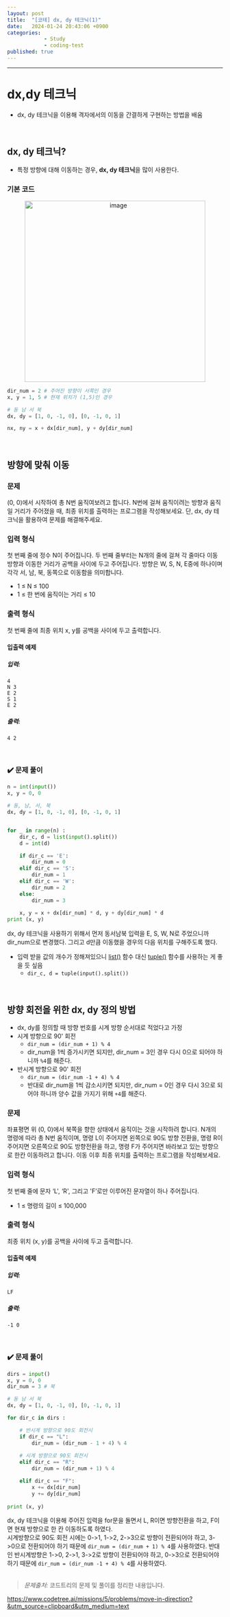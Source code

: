 ```yaml
---
layout: post
title:  "[코테] dx, dy 테크닉(1)"
date:   2024-01-24 20:43:06 +0900
categories: 
            - Study
            - coding-test
published: true
---
```


---
# dx,dy 테크닉
- dx, dy 테크닉을 이용해 격자에서의 이동을 간결하게 구현하는 방법을 배움
<br>

## dx, dy 테크닉?
- 특정 방향에 대해 이동하는 경우, <strong>dx, dy 테크닉</strong>을 많이 사용한다.

### 기본 코드
  <center><img width="422" alt="image" src="https://github.com/yaejinkong/yaejinkong.github.io/assets/127467781/23599965-4165-4016-9d51-41d5221f067a"></center>

  ~~~python
  dir_num = 2 # 주어진 방향이 서쪽인 경우
  x, y = 1, 5 # 현재 위치가 (1,5)인 경우

  # 동 남 서 북
  dx, dy = [1, 0, -1, 0], [0, -1, 0, 1]

  nx, ny = x + dx[dir_num], y + dy[dir_num]
  ~~~
<br>

## 방향에 맞춰 이동

### 문제
(0, 0)에서 시작하여 총 N번 움직여보려고 합니다. N번에 걸쳐 움직이려는 방향과 움직일 거리가 주어졌을 때, 최종 위치를 출력하는 프로그램을 작성해보세요.
단, dx, dy 테크닉을 활용하여 문제를 해결해주세요.

### 입력 형식
첫 번째 줄에 정수 N이 주어집니다.
두 번째 줄부터는 N개의 줄에 걸쳐 각 줄마다 이동방향과 이동한 거리가 공백을 사이에 두고 주어집니다. 방향은 W, S, N, E중에 하나이며 각각 서, 남, 북, 동쪽으로 이동함을 의미합니다.
- 1 ≤ N ≤ 100
- 1 ≤ 한 번에 움직이는 거리 ≤ 10

### 출력 형식
첫 번째 줄에 최종 위치 x, y를 공백을 사이에 두고 출력합니다.

#### 입출력 예제
##### 입력:
```
4
N 3
E 2
S 1
E 2
```

##### 출력:
```
4 2
```
<br>

### ✔️ 문제 풀이
  ~~~python
  n = int(input())
  x, y = 0, 0

  # 동, 남, 서, 북
  dx, dy = [1, 0, -1, 0], [0, -1, 0, 1] 


  for _ in range(n) :
      dir_c, d = list(input().split())
      d = int(d)

      if dir_c == 'E':
          dir_num = 0
      elif dir_c == 'S':
          dir_num = 1
      elif dir_c == 'W':
          dir_num = 2
      else:
          dir_num = 3
      
      x, y = x + dx[dir_num] * d, y + dy[dir_num] * d
  print (x, y)
  ~~~

dx, dy 테크닉을 사용하기 위해서 먼저 동서남북 입력을 E, S, W, N로 주었으니까 dir_num으로 변경했다. 그리고 d만큼 이동했을 경우의 다음 위치를 구해주도록 했다. 

- 입력 받을 값의 개수가 정해져있으니 <u>list()</u> 함수 대신 <u>tuple()</u> 함수를 사용하는 게 좋을 듯 싶음<br> 
  - `dir_c, d = tuple(input().split())`
<br>

## 방향 회전을 위한 dx, dy 정의 방법
- dx, dy를 정의할 때 방향 번호를 시계 방향 순서대로 적었다고 가정
- 시계 방향으로 90' 회전
  - `dir_num = (dir_num + 1) % 4`
  - dir_num을 1씩 증가시키면 되지만, dir_num = 3인 경우 다시 0으로 되어야 하니까 `%4`를 해준다.
- 반시계 방향으로 90' 회전
  - `dir_num = (dir_num -1 + 4) % 4`
  - 반대로 dir_num을 1씩 감소시키면 되지만, dir_num = 0인 경우 다시 3으로 되어야 하니까 양수 값을 가지기 위해 `+4`를 해준다.
 
### 문제
좌표평면 위 (0, 0)에서 북쪽을 향한 상태에서 움직이는 것을 시작하려 합니다. N개의 명령에 따라 총 N번 움직이며, 명령 L이 주어지면 왼쪽으로 90도 방향 전환을, 명령 R이 주어지면 오른쪽으로 90도 방향전환을 하고, 명령 F가 주어지면 바라보고 있는 방향으로 한칸 이동하려고 합니다. 이동 이후 최종 위치를 출력하는 프로그램을 작성해보세요.

### 입력 형식
첫 번째 줄에 문자 ‘L', ‘R', 그리고 'F’로만 이루어진 문자열이 하나 주어집니다.
- 1 ≤ 명령의 길이 ≤ 100,000

### 출력 형식
최종 위치 (x, y)를 공백을 사이에 두고 출력합니다.

#### 입출력 예제
##### 입력:
```
LF
```

##### 출력:
```
-1 0
```
<br>

### ✔️ 문제 풀이
  ~~~python
  dirs = input()
  x, y = 0, 0
  dir_num = 3 # 북

  # 동 남 서 북
  dx, dy = [1, 0, -1, 0], [0, -1, 0, 1]

  for dir_c in dirs :

      # 반시계 방향으로 90도 회전시
      if dir_c == "L": 
          dir_num = (dir_num - 1 + 4) % 4 
      
      # 시계 방향으로 90도 회전시
      elif dir_c == "R":
          dir_num = (dir_num + 1) % 4

      elif dir_c == "F":
          x += dx[dir_num]
          y += dy[dir_num]
          
  print (x, y)
  ~~~

dx, dy 테크닉을 이용해 주어진 입력을 for문을 돌면서 L, R이면 방향전환을 하고, F이면 현재 방향으로 한 칸 이동하도록 하였다. <br>
시계방향으로 90도 회전 시에는 0->1, 1->2, 2->3으로 방향이 전환되어야 하고, 3->0으로 전환되어야 하기 때문에 `dir_num = (dir_num + 1) % 4`를 사용하였다. 반대인 반시계방향은 1->0, 2->1, 3->2로 방향이 전환되어야 하고, 0->3으로 전환되어야 하기 때문에 `dir_num = (dir_num -1 + 4) % 4`를 사용하였다. 
<br><br>

> *<i class="fa fa-info-circle" aria-hidden="true"></i> 문제출처:* 코드트리의 문제 및 풀이를 정리한 내용입니다. 

<https://www.codetree.ai/missions/5/problems/move-in-direction?&utm_source=clipboard&utm_medium=text>
